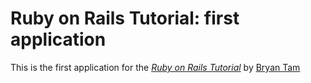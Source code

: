 # Ruby on Rails Tutorial: first application

This is the first application for the
[*Ruby on Rails Tutorial*](http://railstutorial.org/)
by [Bryan Tam](https://github.com/btam44)
